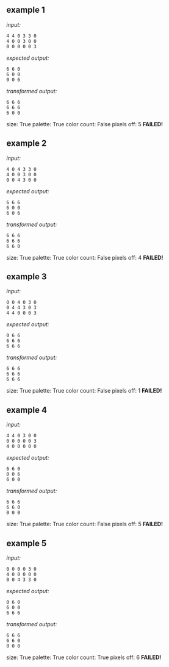 
## example 1
*input:*
```
4 4 0 3 3 0
4 0 0 3 0 0
0 0 0 0 0 3
```
*expected output:*
```
6 6 0
6 0 0
0 0 6
```
*transformed output:*
```
6 6 6
6 6 6
6 0 0
```
size: True
palette: True
color count: False
pixels off: 5
**FAILED!**

## example 2
*input:*
```
4 0 4 3 3 0
4 0 0 3 0 0
0 0 4 3 0 0
```
*expected output:*
```
6 6 6
6 0 0
6 0 6
```
*transformed output:*
```
6 6 6
6 6 6
6 6 0
```
size: True
palette: True
color count: False
pixels off: 4
**FAILED!**

## example 3
*input:*
```
0 0 4 0 3 0
0 4 4 3 0 3
4 4 0 0 0 3
```
*expected output:*
```
0 6 6
6 6 6
6 6 6
```
*transformed output:*
```
6 6 6
6 6 6
6 6 6
```
size: True
palette: True
color count: False
pixels off: 1
**FAILED!**

## example 4
*input:*
```
4 4 0 3 0 0
0 0 0 0 0 3
4 0 0 0 0 0
```
*expected output:*
```
6 6 0
0 0 6
6 0 0
```
*transformed output:*
```
6 6 6
6 6 0
0 0 0
```
size: True
palette: True
color count: False
pixels off: 5
**FAILED!**

## example 5
*input:*
```
0 0 0 0 3 0
4 0 0 0 0 0
0 0 4 3 3 0
```
*expected output:*
```
0 6 0
6 0 0
6 6 6
```
*transformed output:*
```
6 6 6
6 6 0
0 0 0
```
size: True
palette: True
color count: True
pixels off: 6
**FAILED!**
